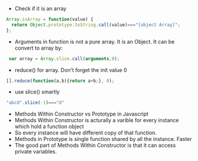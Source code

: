* Check if it is an array 
```js
Array.isArray = function(value) {
  return Object.prototype.toString.call(value)==="[object Array]";
};
```
* Arguments in function is not a pure array. It is an Object. It can be convert to array by:
```js
 var array = Array.slice.call(arguments,0);
```

* reduce() for array. Don't forget the init value 0
```js
[].reduce(function(a,b){return a+b;}, 0);
```

* use slice() smartly 
```js
"abcd".slice(-1)==="d"
```
* Methods Within Constructor vs Prototype in Javascript
 * Methods Within Constructor is acturally a varible for every instance which hold a function object
 * So every instance will have different copy of that function.
 * Methods in Prototype is single function shared by all the instance. Faster
 * The good part of Methods Within Constructor is that it can access private variables.
